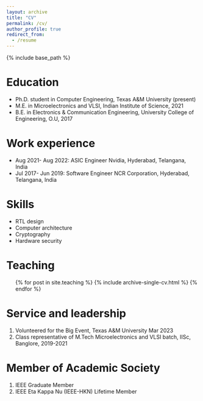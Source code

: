 ```yaml
---
layout: archive
title: "CV"
permalink: /cv/
author_profile: true
redirect_from:
  - /resume
---
```


{% include base_path %}

Education
======
* Ph.D. student in Computer Engineering, Texas A&M University (present) 
* M.E. in Microelectronics and VLSI, Indian Institute of Science, 2021
* B.E. in Electronics & Communication Engineering, University College of Engineering, O.U, 2017

Work experience
======
* Aug 2021- Aug 2022: ASIC Engineer
  Nvidia, Hyderabad, Telangana, India 
* Jul 2017- Jun 2019: Software Engineer 
NCR Corporation, Hyderabad, Telangana, India 



Skills
======
* RTL design
* Computer architecture
* Cryptography
* Hardware security


<!-- Write your comments here 
#
# Publications
# ======
#  <ul>{% for post in site.publications %}
#   {% include archive-single-cv.html %}
#  {% endfor %}</ul>
-->
  
<!-- Talks
======
  <ul>{% for post in site.talks %}
    {% include archive-single-talk-cv.html %}
  {% endfor %}</ul> -->
  
Teaching
======
  <ul>{% for post in site.teaching %}
    {% include archive-single-cv.html %}
  {% endfor %}</ul> 
  
Service and leadership
======

1. Volunteered for the Big Event, Texas A&M University Mar 2023 <br>
2. Class representative of M.Tech Microelectronics and VLSI batch, IISc, Banglore, 2019-2021 <br>

  
Member of Academic Society
======

1. IEEE Graduate Member <br>
2. IEEE Eta Kappa Nu (IEEE-HKN) Lifetime Member <br>

